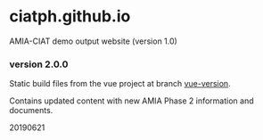 # ciatph.github.io
AMIA-CIAT demo output website (version 1.0)


### version 2.0.0

Static build files from the vue project at branch [vue-version](https://github.com/ciatph/ciatph.github.io/tree/vue-version).

Contains updated content with new AMIA Phase 2 information and documents.

20190621